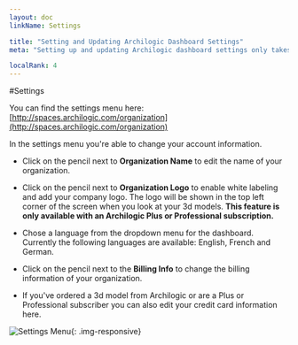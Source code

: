 ```yaml
---
layout: doc
linkName: Settings

title: "Setting and Updating Archilogic Dashboard Settings"
meta: "Setting up and updating Archilogic dashboard settings only takes a few clicks. Check out the documentation if you need any assistance."

localRank: 4
---
```


#Settings

You can find the settings menu here: [http://spaces.archilogic.com/organization](http://spaces.archilogic.com/organization)

In the settings menu you're able to change your account information.

* Click on the pencil next to **Organization Name** to edit the name of your organization.

* Click on the pencil next to **Organization Logo** to enable white labeling and add your company logo. The logo will be shown in the top left corner of the screen when you look at your 3d models. **This feature is only available with an Archilogic Plus or Professional subscription.**

* Chose a language from the dropdown menu for the dashboard. Currently the following languages are available: English, French and German.

* Click on the pencil next to the **Billing Info** to change the billing information of your organization.

* If you've ordered a 3d model from Archilogic or are a Plus or Professional subscriber you can also edit your credit card information here.

![Settings Menu]({{site.path}}/assets/images/Platform-Settings-Settings.jpg){: .img-responsive}
